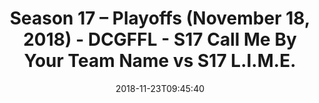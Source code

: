 ---
title: Season 17 – Playoffs (November 18, 2018) - DCGFFL - S17 Call Me By Your Team
  Name vs S17 L.I.M.E.
teams-score:
- team: _teams/s17-columbia-blue.md
  score:
- team: _teams/s17-neon-green.md
  score: 13
mvp: J. Steslicki (Columbia Blue), J. Anderson (Neon Green)
game-ball: T. Stewart (Columbia Blue), J. Piferoen (Neon Green)
season: 17
week:
date: '2018-11-23T09:45:40'
pageid: season-17-playoffs-november-18-2018-6690-vs-6695
---